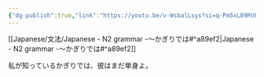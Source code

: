 ```yaml
---
{"dg-publish":true,"link":"https://youtu.be/v-WsbalLsys?si=q-Pm5xLB9RVFCf7Q","tags":["Japanese-grammar","N2"],"permalink":"/Notes/LN - N2 grammar -～かぎりでは/","dgPassFrontmatter":true}
---
```


[[Japanese/文法/Japanese - N2 grammar -～かぎりでは#^a89ef2\|Japanese - N2 grammar -～かぎりでは#^a89ef2]]

私が知っているかぎりでは、彼はまだ単身よ。